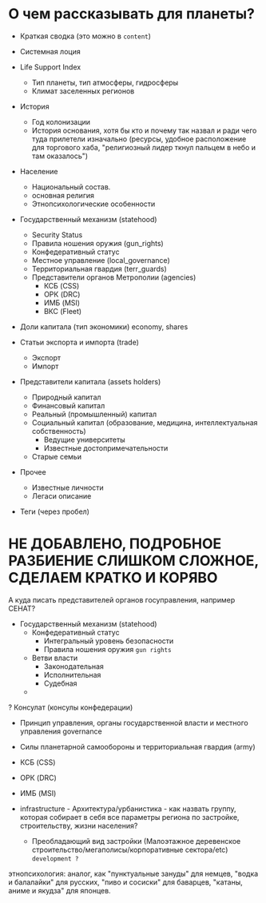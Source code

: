 # О чем рассказывать для планеты?

- Краткая сводка (это можно в `content`)
- Системная лоция
- Life Support Index
    - Тип планеты, тип атмосферы, гидросферы
    - Климат заселенных регионов
- История
    - Год колонизации
    - История основания, хотя бы кто и почему так назвал и ради чего туда прилетели изначально (ресурсы, удобное расположение для торгового хаба, "религиозный лидер ткнул пальцем в небо и там оказалось")
- Население
    - Национальный состав.
    - основная религия
    - Этнопсихологические особенности

- Государственный механизм (statehood)
    - Security Status
    - Правила ношения оружия (gun_rights)
    - Конфедеративный статус
    - Местное управление (local_governance)
    - Территориальная гвардия (terr_guards)
    - Представители органов Метрополии (agencies)
        - КСБ (CSS)
        - ОРК (DRC)
        - ИМБ (MSI)
        - ВКС (Fleet)



- Доли капитала (тип экономики) economy, shares
- Статьи экспорта и импорта (trade)
    - Экспорт
    - Импорт
- Представители капитала (assets holders)
    - Природный капитал
    - Финансовый капитал
    - Реальный (промышленный) капитал
    - Социальный капитал (образование, медицина, интеллектуальная собственность)
        - Ведущие университеты
        - Известные достопримечательности
    - Старые семьи
- Прочее
    - Известные личности
    - Легаси описание
- Теги (через пробел)


# НЕ ДОБАВЛЕНО, ПОДРОБНОЕ РАЗБИЕНИЕ СЛИШКОМ СЛОЖНОЕ, СДЕЛАЕМ КРАТКО И КОРЯВО

А куда писать представителей органов госуправления, например СЕНАТ?

- Государственный механизм (statehood)
    - Конфедеративный статус
        - Интегральный уровень безопасности
        - Правила ношения оружия `gun rights`
    - Ветви власти
        - Законодательная
        - Исполнительная
        - Судебная
    -
? Консулат (консулы конфедерации)    
- Принцип управления, органы государственной власти и местного управления  governance
- Силы планетарной самообороны и территориальная гвардия (army)
- КСБ (CSS)
- ОРК (DRC)
- ИМБ (MSI)


- infrastructure - Архитектура/урбанистика - как назвать группу, которая собирает в себя все параметры региона по застройке, строительству, жизни населения?
    - Преобладающий вид застройки (Малоэтажное деревенское строительство/мегаполисы/корпоративные сектора/etc) `development ?`



этнопсихология: аналог, как "пунктуальные зануды" для немцев,  "водка и балалайки" для русских, "пиво и сосиски" для баварцев, "катаны, аниме и якудза" для японцев.


